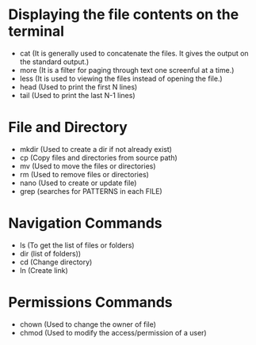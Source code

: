 #  Displaying the file contents on the terminal

* cat (It is generally used to concatenate the files. It gives the output on the standard output.)
* more (It is a filter for paging through text one screenful at a time.)
* less (It is used to viewing the files instead of opening the file.)
* head (Used to print the first N lines)
* tail (Used to print the last N-1 lines)

# File and Directory

* mkdir (Used to create a dir if not already exist)
* cp (Copy files and directories from source path)
* mv (Used to move the files or directories)
* rm (Used to remove files or directories)
* nano (Used to create or update file)
* grep (searches  for  PATTERNS  in  each  FILE)

# Navigation Commands

* ls (To get the list of files or folders)
* dir (list of folders))
* cd (Change directory)
* ln (Create link)

# Permissions Commands

* chown (Used to change the owner of file)
* chmod (Used to modify the access/permission of a user)


